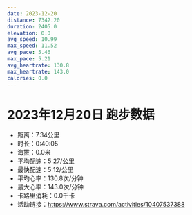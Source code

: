 ```yaml
---
date: 2023-12-20
distance: 7342.20
duration: 2405.0
elevation: 0.0
avg_speed: 10.99
max_speed: 11.52
avg_pace: 5.46
max_pace: 5.21
avg_heartrate: 130.8
max_heartrate: 143.0
calories: 0.0
---
```


# 2023年12月20日 跑步数据

- 距离：7.34公里
- 时长：0:40:05
- 海拔：0.0米
- 平均配速：5:27/公里
- 最快配速：5:12/公里
- 平均心率：130.8次/分钟
- 最大心率：143.0次/分钟
- 卡路里消耗：0.0千卡
- 活动链接：https://www.strava.com/activities/10407537388
